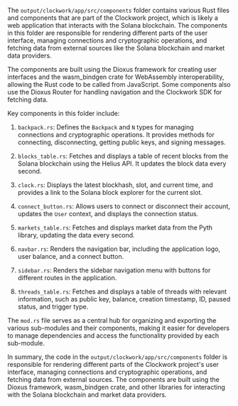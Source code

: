 The `output/clockwork/app/src/components` folder contains various Rust files and components that are part of the Clockwork project, which is likely a web application that interacts with the Solana blockchain. The components in this folder are responsible for rendering different parts of the user interface, managing connections and cryptographic operations, and fetching data from external sources like the Solana blockchain and market data providers.

The components are built using the Dioxus framework for creating user interfaces and the wasm_bindgen crate for WebAssembly interoperability, allowing the Rust code to be called from JavaScript. Some components also use the Dioxus Router for handling navigation and the Clockwork SDK for fetching data.

Key components in this folder include:

1. `backpack.rs`: Defines the `Backpack` and `N` types for managing connections and cryptographic operations. It provides methods for connecting, disconnecting, getting public keys, and signing messages.

2. `blocks_table.rs`: Fetches and displays a table of recent blocks from the Solana blockchain using the Helius API. It updates the block data every second.

3. `clock.rs`: Displays the latest blockhash, slot, and current time, and provides a link to the Solana block explorer for the current slot.

4. `connect_button.rs`: Allows users to connect or disconnect their account, updates the `User` context, and displays the connection status.

5. `markets_table.rs`: Fetches and displays market data from the Pyth library, updating the data every second.

6. `navbar.rs`: Renders the navigation bar, including the application logo, user balance, and a connect button.

7. `sidebar.rs`: Renders the sidebar navigation menu with buttons for different routes in the application.

8. `threads_table.rs`: Fetches and displays a table of threads with relevant information, such as public key, balance, creation timestamp, ID, paused status, and trigger type.

The `mod.rs` file serves as a central hub for organizing and exporting the various sub-modules and their components, making it easier for developers to manage dependencies and access the functionality provided by each sub-module.

In summary, the code in the `output/clockwork/app/src/components` folder is responsible for rendering different parts of the Clockwork project's user interface, managing connections and cryptographic operations, and fetching data from external sources. The components are built using the Dioxus framework, wasm_bindgen crate, and other libraries for interacting with the Solana blockchain and market data providers.
